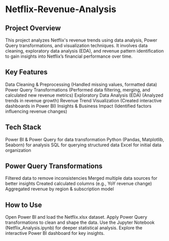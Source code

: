 # Netflix-Revenue-Analysis

## Project Overview
This project analyzes Netflix's revenue trends using data analysis, Power Query transformations, and visualization techniques. It involves data cleaning, exploratory data analysis (EDA), and revenue pattern identification to gain insights into Netflix’s financial performance over time.

## Key Features
Data Cleaning & Preprocessing (Handled missing values, formatted data)
Power Query Transformations (Performed data filtering, merging, and calculated new revenue metrics)
Exploratory Data Analysis (EDA) (Analyzed trends in revenue growth)
Revenue Trend Visualization (Created interactive dashboards in Power BI)
Insights & Business Impact (Identified factors influencing revenue changes)

## Tech Stack
Power BI & Power Query for data transformation
Python (Pandas, Matplotlib, Seaborn) for analysis
SQL for querying structured data
Excel for initial data organization

## Power Query Transformations
Filtered data to remove inconsistencies
Merged multiple data sources for better insights
Created calculated columns (e.g., YoY revenue change)
Aggregated revenue by region & subscription model

## How to Use
Open Power BI and load the Netflix.xlsx dataset.
Apply Power Query transformations to clean and shape the data.
Use the Jupyter Notebook (Netflix_Analysis.ipynb) for deeper statistical analysis.
Explore the interactive Power BI dashboard for key insights.
